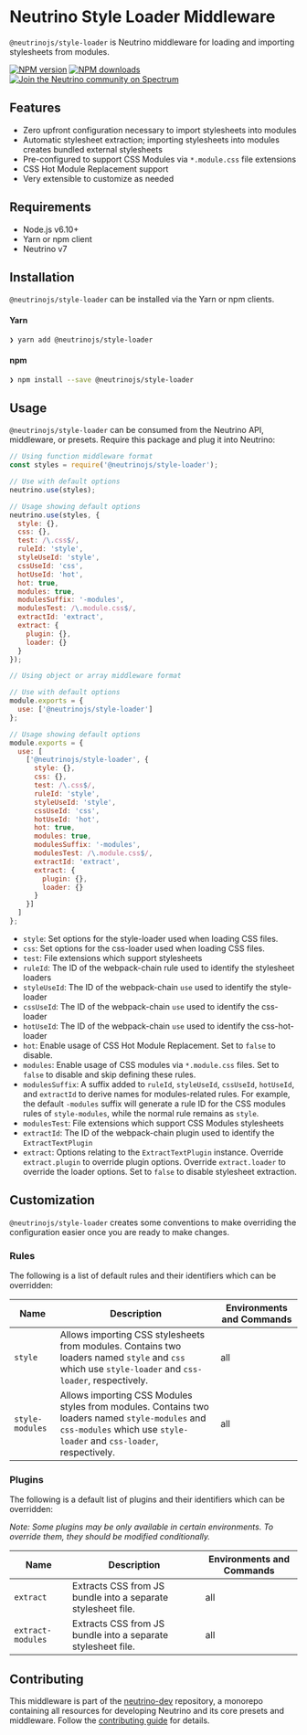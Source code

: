 # Neutrino Style Loader Middleware

`@neutrinojs/style-loader` is Neutrino middleware for loading and importing stylesheets from modules.

[![NPM version][npm-image]][npm-url]
[![NPM downloads][npm-downloads]][npm-url]
[![Join the Neutrino community on Spectrum][spectrum-image]][spectrum-url]

## Features

- Zero upfront configuration necessary to import stylesheets into modules
- Automatic stylesheet extraction; importing stylesheets into modules creates bundled external stylesheets
- Pre-configured to support CSS Modules via `*.module.css` file extensions
- CSS Hot Module Replacement support
- Very extensible to customize as needed

## Requirements

- Node.js v6.10+
- Yarn or npm client
- Neutrino v7

## Installation

`@neutrinojs/style-loader` can be installed via the Yarn or npm clients.

#### Yarn

```bash
❯ yarn add @neutrinojs/style-loader
```

#### npm

```bash
❯ npm install --save @neutrinojs/style-loader
```

## Usage

`@neutrinojs/style-loader` can be consumed from the Neutrino API, middleware, or presets. Require this package
and plug it into Neutrino:

```js
// Using function middleware format
const styles = require('@neutrinojs/style-loader');

// Use with default options
neutrino.use(styles);

// Usage showing default options
neutrino.use(styles, {
  style: {},
  css: {},
  test: /\.css$/,
  ruleId: 'style',
  styleUseId: 'style',
  cssUseId: 'css',
  hotUseId: 'hot',
  hot: true,
  modules: true,
  modulesSuffix: '-modules',
  modulesTest: /\.module.css$/,
  extractId: 'extract',
  extract: {
    plugin: {},
    loader: {}
  }
});
```

```js
// Using object or array middleware format

// Use with default options
module.exports = {
  use: ['@neutrinojs/style-loader']
};

// Usage showing default options
module.exports = {
  use: [
    ['@neutrinojs/style-loader', {
      style: {},
      css: {},
      test: /\.css$/,
      ruleId: 'style',
      styleUseId: 'style',
      cssUseId: 'css',
      hotUseId: 'hot',
      hot: true,
      modules: true,
      modulesSuffix: '-modules',
      modulesTest: /\.module.css$/,
      extractId: 'extract',
      extract: {
        plugin: {},
        loader: {}
      }
    }]
  ]
};
```

- `style`: Set options for the style-loader used when loading CSS files.
- `css`: Set options for the css-loader used when loading CSS files.
- `test`: File extensions which support stylesheets
- `ruleId`: The ID of the webpack-chain rule used to identify the stylesheet loaders
- `styleUseId`: The ID of the webpack-chain `use` used to identify the style-loader
- `cssUseId`: The ID of the webpack-chain `use` used to identify the css-loader
- `hotUseId`: The ID of the  webpack-chain `use` used to identify the css-hot-loader
- `hot`: Enable usage of CSS Hot Module Replacement. Set to `false` to disable.
- `modules`: Enable usage of CSS modules via `*.module.css` files. Set to `false` to disable and skip defining these rules.
- `modulesSuffix`: A suffix added to `ruleId`, `styleUseId`, `cssUseId`, `hotUseId`, and `extractId` to derive names for
modules-related rules. For example, the default `-modules` suffix will generate a rule ID for the CSS modules rules of
`style-modules`, while the normal rule remains as `style`.
- `modulesTest`: File extensions which support CSS Modules stylesheets
- `extractId`: The ID of the webpack-chain plugin used to identify the `ExtractTextPlugin`
- `extract`: Options relating to the `ExtractTextPlugin` instance. Override `extract.plugin` to override plugin options.
Override `extract.loader` to override the loader options. Set to `false` to disable stylesheet extraction.

## Customization

`@neutrinojs/style-loader` creates some conventions to make overriding the configuration easier once you are
ready to make changes.

### Rules

The following is a list of default rules and their identifiers which can be overridden:

| Name | Description | Environments and Commands |
| --- | --- | --- |
| `style` | Allows importing CSS stylesheets from modules. Contains two loaders named `style` and `css` which use `style-loader` and `css-loader`, respectively. | all |
| `style-modules` | Allows importing CSS Modules styles from modules. Contains two loaders named `style-modules` and `css-modules` which use `style-loader` and `css-loader`, respectively. | all |

### Plugins

The following is a default list of plugins and their identifiers which can be overridden:

_Note: Some plugins may be only available in certain environments. To override them, they should be modified conditionally._

| Name | Description | Environments and Commands |
| --- | --- | --- |
| `extract` | Extracts CSS from JS bundle into a separate stylesheet file. | all |
| `extract-modules` | Extracts CSS from JS bundle into a separate stylesheet file. | all |

## Contributing

This middleware is part of the [neutrino-dev](https://github.com/mozilla-neutrino/neutrino-dev) repository, a monorepo
containing all resources for developing Neutrino and its core presets and middleware. Follow the
[contributing guide](https://neutrino.js.org/contributing) for details.

[npm-image]: https://img.shields.io/npm/v/@neutrinojs/style-loader.svg
[npm-downloads]: https://img.shields.io/npm/dt/@neutrinojs/style-loader.svg
[npm-url]: https://npmjs.org/package/@neutrinojs/style-loader
[spectrum-image]: https://withspectrum.github.io/badge/badge.svg
[spectrum-url]: https://spectrum.chat/neutrino
